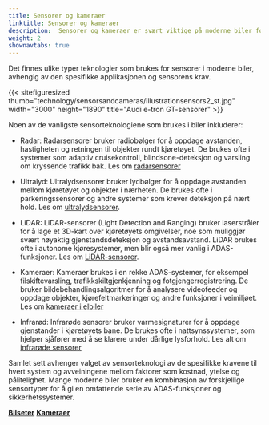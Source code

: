 ```yaml
---
title: Sensorer og kameraer
linktitle: Sensorer og kameraer
description:  Sensorer og kameraer er svært viktige på moderne biler fordi de spiller en nøkkelrolle i mange av de avanserte førerassistentsystemene. EVKX.net gir deg detaljer om de forskjellige typene som brukes i elbiler.
weight: 2
shownavtabs: true
---
```

<!-- markdownlint-disable MD033 -->
Det finnes ulike typer teknologier som brukes for sensorer i moderne biler, avhengig av den spesifikke applikasjonen og sensorens krav.

{{< sitefiguresized thumb="technology/sensorsandcameras/illustrationsensors2_st.jpg" width="3000" height="1890" title="Audi e-tron GT-sensorer" >}}

Noen av de vanligste sensorteknologiene som brukes i biler inkluderer:

- Radar: Radarsensorer bruker radiobølger for å oppdage avstanden, hastigheten og retningen til objekter rundt kjøretøyet. De brukes ofte i systemer som adaptiv cruisekontroll, blindsone-deteksjon og varsling om kryssende trafikk bak. Les om [radarsensorer](radar)

- Ultralyd: Ultralydsensorer bruker lydbølger for å oppdage avstanden mellom kjøretøyet og objekter i nærheten. De brukes ofte i parkeringssensorer og andre systemer som krever deteksjon på nært hold. Les om [ultralydsensorer](ultralyd).

- LiDAR: LiDAR-sensorer (Light Detection and Ranging) bruker laserstråler for å lage et 3D-kart over kjøretøyets omgivelser, noe som muliggjør svært nøyaktig gjenstandsdeteksjon og avstandsavstand. LiDAR brukes ofte i autonome kjøresystemer, men blir også mer vanlig i ADAS-funksjoner. Les om [LiDAR-sensorer](lidar).

- Kameraer: Kameraer brukes i en rekke ADAS-systemer, for eksempel filskiftevarsling, trafikkskiltgjenkjenning og fotgjengerregistrering. De bruker bildebehandlingsalgoritmer for å analysere videofeeder og oppdage objekter, kjørefeltmarkeringer og andre funksjoner i veimiljøet. Les om [kameraer i elbiler](kameraer)

- Infrarød: Infrarøde sensorer bruker varmesignaturer for å oppdage gjenstander i kjøretøyets bane. De brukes ofte i nattsynssystemer, som hjelper sjåfører med å se klarere under dårlige lysforhold. Les alt om [infrarøde sensorer](infrarød)

Samlet sett avhenger valget av sensorteknologi av de spesifikke kravene til hvert system og avveiningene mellom faktorer som kostnad, ytelse og pålitelighet. Mange moderne biler bruker en kombinasjon av forskjellige sensortyper for å gi en omfattende serie av ADAS-funksjoner og sikkerhetssystemer.

<div class="mt-3 mb-3">
    <a href="../seats/" class="text-decoration-none text-black"><strong><i class="bi-arrow-left"></i> Bilseter</strong></a>
    <a href="cameras/" class="text-decoration-none text-black float-end"><strong>Kameraer<i class="bi-arrow-right"></i></strong></a>
</div>
